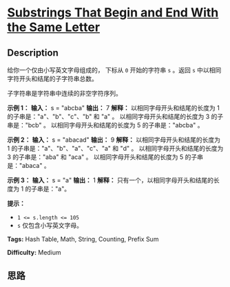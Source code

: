 # [Substrings That Begin and End With the Same Letter][title]

## Description

给你一个仅由小写英文字母组成的，  下标从 `0` 开始的字符串 `s` 。返回 `s` 中以相同字符开头和结尾的子字符串总数。

子字符串是字符串中连续的非空字符序列。



**示例 1：**
            **输入：** s = "abcba"    **输出：** 7    **解释：**    以相同字母开头和结尾的长度为 1 的子串是："a"、"b"、"c"、"b" 和 "a" 。    以相同字母开头和结尾的长度为 3 的子串是："bcb" 。    以相同字母开头和结尾的长度为 5 的子串是："abcba" 。    

**示例 2：**
            **输入：** s = "abacad"    **输出：** 9    **解释：**    以相同字母开头和结尾的长度为 1 的子串是："a"、"b"、"a"、"c"、"a" 和 "d" 。    以相同字母开头和结尾的长度为 3 的子串是："aba" 和 "aca" 。    以相同字母开头和结尾的长度为 5 的子串是："abaca" 。    

**示例 3：**
            **输入：** s = "a"    **输出：** 1    **解释：**    只有一个，以相同字母开头和结尾的长度为 1 的子串是："a"。    



**提示：**

  * `1 <= s.length <= 105`
  * `s` 仅包含小写英文字母。


**Tags:** Hash Table, Math, String, Counting, Prefix Sum

**Difficulty:** Medium

## 思路

[title]: https://leetcode-cn.com/problems/substrings-that-begin-and-end-with-the-same-letter

